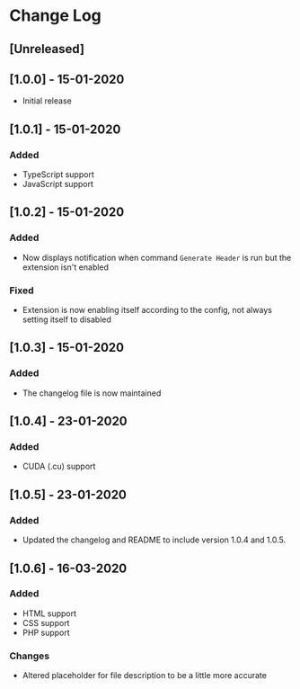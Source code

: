 # Change Log

## [Unreleased]

## [1.0.0] - 15-01-2020

- Initial release

## [1.0.1] - 15-01-2020

### Added
- TypeScript support
- JavaScript support

## [1.0.2] - 15-01-2020

### Added
- Now displays notification when command `Generate Header` is run but the extension isn't enabled

### Fixed
- Extension is now enabling itself according to the config, not always setting itself to disabled

## [1.0.3] - 15-01-2020

### Added
- The changelog file is now maintained

## [1.0.4] - 23-01-2020

### Added
- CUDA (.cu) support

## [1.0.5] - 23-01-2020

### Added
- Updated the changelog and README to include version 1.0.4 and 1.0.5.

## [1.0.6] - 16-03-2020

### Added
- HTML support
- CSS support
- PHP support

### Changes
- Altered placeholder for file description to be a little more accurate